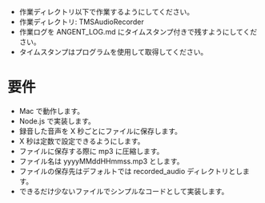 - 作業ディレクトリ以下で作業するようにしてください。
- 作業ディレクトリ: TMSAudioRecorder
- 作業ログを ANGENT_LOG.md にタイムスタンプ付きで残すようにしてください。
- タイムスタンプはプログラムを使用して取得してください。

# 要件
- Mac で動作します。
- Node.js で実装します。
- 録音した音声を X 秒ごとにファイルに保存します。
- X 秒は定数で設定できるようにします。
- ファイルに保存する際に mp3 に圧縮します。
- ファイル名は yyyyMMddHHmmss.mp3 とします。
- ファイルの保存先はデフォルトでは recorded_audio ディレクトリとします。
- できるだけ少ないファイルでシンプルなコードとして実装します。
